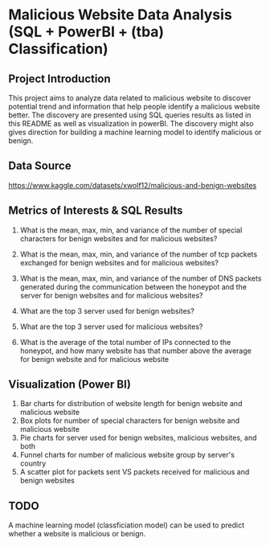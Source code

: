 # Malicious Website Data Analysis (SQL + PowerBI + (tba) Classification)

## Project Introduction

This project aims to analyze data related to malicious website to discover potential trend and information that help people identify a malicious website better. The discovery are presented using SQL queries results as listed in this README as well as visualization in powerBI. The discovery might also gives direction for building a machine learning model to identify malicious or benign.


## Data Source

https://www.kaggle.com/datasets/xwolf12/malicious-and-benign-websites

## Metrics of Interests & SQL Results

1. What is the mean, max, min, and variance of the number of special characters for benign websites and for malicious websites?

2. What is the mean, max, min, and variance of the number of tcp packets exchanged for benign websites and for malicious websites?

3. What is the mean, max, min, and variance of the number of DNS packets generated during the communication between the honeypot and the server for benign websites and for malicious websites?

4. What are the top 3 server used for benign websites?

5. What are the top 3 server used for malicious websites?

6. What is the average of the total number of IPs connected to the honeypot, and how many website has that number above the average for benign website and for malicious website


## Visualization (Power BI)

1. Bar charts for distribution of website length for benign website and malicious website
2. Box plots for number of special characters for benign website and malicious website
3. Pie charts for server used for benign websites, malicious websites, and both
4. Funnel charts for number of malicious website group by server's country
5. A scatter plot for packets sent VS packets received for malicious and benign websites

## TODO
A machine learning model (classficiation model) can be used to predict whether a website is malicious or benign. 